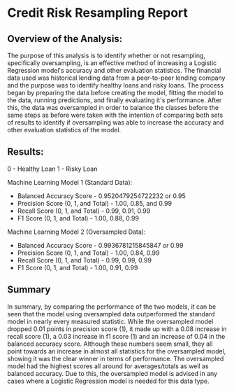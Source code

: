 # Credit Risk Resampling Report

## Overview of the Analysis:

The purpose of this analysis is to identify whether or not resampling, specifically oversampling, is an effective method of increasing a Logistic Regression model's accuracy and other evaluation statistics. The financial data used was historical lending data from a peer-to-peer lending company and the purpose was to identify healthy loans and risky loans. The process began by preparing the data before creating the model, fitting the model to the data, running predictions, and finally evaluating it's performance. After this, the data was oversampled in order to balance the classes before the same steps as before were taken with the intention of comparing both sets of results to identify if oversampling was able to increase the accuracy and other evaluation statistics of the model.

## Results:

0 - Healthy Loan
1 - Risky Loan

Machine Learning Model 1 (Standard Data):
* Balanced Accuracy Score - 0.9520479254722232 or 0.95
* Precision Score (0, 1, and Total) - 1.00, 0.85, and 0.99
* Recall Score (0, 1, and Total) - 0.99, 0.91, 0.99
* F1 Score (0, 1, and Total) - 1.00, 0.88, 0.99

Machine Learning Model 2 (Oversampled Data):
* Balanced Accuracy Score - 0.9936781215845847 or 0.99
* Precision Score (0, 1, and Total) - 1.00, 0.84, 0.99
* Recall Score (0, 1, and Total) - 0.99, 0.99, 0.99
* F1 Score (0, 1, and Total) - 1.00, 0.91, 0.99

## Summary

In summary, by comparing the performance of the two models, it can be seen that the model using oversampled data outperformed the standard model in nearly every measured statistic. While the oversampled model dropped 0.01 points in precision score (1), it made up with a 0.08 increase in recall score (1), a 0.03 increase in f1 score (1) and an increase of 0.04 in the balanced accuracy score. Although these numbers seem small, they all point towards an increase in almost all statistics for the oversampled model, showing it was the clear winner in terms of performance. The oversampled model had the highest scores all around for averages/totals as well as balanced accuracy. Due to this, the oversampled model is advised in any cases where a Logistic Regression model is needed for this data type.